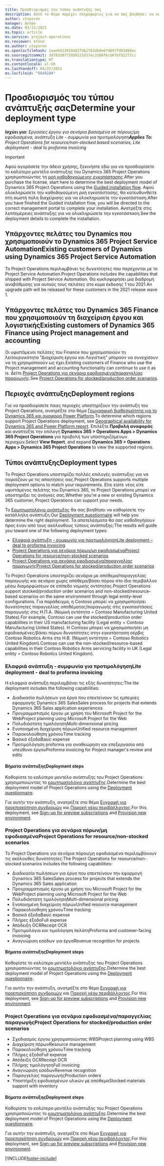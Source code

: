 ```yaml
---
title: Προσδιορισμός του τύπου ανάπτυξής σας
description: Αυτό το θέμα παρέχει πληροφορίες για να σας βοηθήσει να καθορίσετε τον σωστό τύπο ανάπτυξης του Project Operations για την εταιρεία σας.
author: stsporen
manager: Annbe
ms.date: 03/15/2021
ms.topic: article
ms.service: project-operations
ms.reviewer: kfend
ms.author: stsporen
ms.openlocfilehash: 1aae04230104d27db2f62db8e674697fd83460ac
ms.sourcegitcommit: 3d78338773929121d17ec3386f6cb67bfb2272cc
ms.translationtype: HT
ms.contentlocale: el-GR
ms.lasthandoff: 04/27/2021
ms.locfileid: "5948104"
---
```

# <a name="determine-your-deployment-type"></a><span data-ttu-id="a33d2-103">Προσδιορισμός του τύπου ανάπτυξής σας</span><span class="sxs-lookup"><span data-stu-id="a33d2-103">Determine your deployment type</span></span>

<span data-ttu-id="a33d2-104">_**Ισχύει για:** Εργασίες έργου για σενάρια βασισμένα σε πόρους/μη εφοδιασμένα, ανάπτυξη Lite - συμφωνία για προτιμολόγηση_</span><span class="sxs-lookup"><span data-stu-id="a33d2-104">_**Applies To:** Project Operations for resource/non-stocked based scenarios, Lite deployment - deal to proforma invoicing_</span></span>

> [!IMPORTANT]
> <span data-ttu-id="a33d2-105">Αφού αγοράσετε την άδεια χρήσης, ξεκινήστε εδώ για να προσδιορίσετε το καλύτερο μοντέλο ανάπτυξης του Dynamics 365 Project Operations χρησιμοποιώντας τη [ροή καθοδηγούμενης εγκατάστασης](https://aka.ms/provisionprojectoperations).</span><span class="sxs-lookup"><span data-stu-id="a33d2-105">After you purchase the license, start here to determine the best deployment model of Dynamics 365 Project Operations using the [Guided installation flow](https://aka.ms/provisionprojectoperations).</span></span>
> <span data-ttu-id="a33d2-106">Αφού ολοκληρώσετε την καθοδηγούμενη ροή εγκατάστασης, θα κατευθυνθείτε στη σωστή πύλη διαχείρισης για να ολοκληρώσετε την εγκατάσταση.</span><span class="sxs-lookup"><span data-stu-id="a33d2-106">After you have finshed the Guided installation flow, you will be directed to the correct management portal to complete your installation.</span></span> <span data-ttu-id="a33d2-107">Ανατρέξτε στις λεπτομέρειες ανάπτυξης για να ολοκληρώσετε την εγκατάσταση.</span><span class="sxs-lookup"><span data-stu-id="a33d2-107">See the deployment details to complete the installation.</span></span>


## <a name="existing-customers-of-dynamics-using-dynamics-365-project-service-automation"></a><span data-ttu-id="a33d2-108">Υπάρχοντες πελάτες του Dynamics που χρησιμοποιούν το Dynamics 365 Project Service Automation</span><span class="sxs-lookup"><span data-stu-id="a33d2-108">Existing customers of Dynamics using Dynamics 365 Project Service Automation</span></span>
<span data-ttu-id="a33d2-109">Το Project Operations περιλαμβάνει τις δυνατότητες που παρέχονται με το Project Service Automation.</span><span class="sxs-lookup"><span data-stu-id="a33d2-109">Project Operations includes the capabilities that shipped with Project Service Automation.</span></span> <span data-ttu-id="a33d2-110">Θα κυκλοφορήσει μια διαδρομή αναβάθμισης για αυτούς τους πελάτες στο κύμα έκδοσης 1 του 2021.</span><span class="sxs-lookup"><span data-stu-id="a33d2-110">An upgrade path will be released for these customers in the 2021 release wave 1.</span></span>

## <a name="existing-customers-of-dynamics-365-finance-using-project-management-and-accounting"></a><span data-ttu-id="a33d2-111">Υπάρχοντες πελάτες του Dynamics 365 Finance που χρησιμοποιούν τη διαχείριση έργου και λογιστικής</span><span class="sxs-lookup"><span data-stu-id="a33d2-111">Existing customers of Dynamics 365 Finance using Project management and accounting</span></span> 

<span data-ttu-id="a33d2-112">Οι υφιστάμενοι πελάτες του Finance που χρησιμοποιούν τη λειτουργικότητα "Διαχείριση έργου και Λογιστική" μπορούν να συνεχίσουν να τη χρησιμοποιούν ως έχει.</span><span class="sxs-lookup"><span data-stu-id="a33d2-112">Existing customers of Finance who use the Project management and accounting functionality can continue to use it as is.</span></span> <span data-ttu-id="a33d2-113">Δείτε [Project Operations για σενάρια εφοδιασμένα/παραγγελίας παραγωγής](#pma).</span><span class="sxs-lookup"><span data-stu-id="a33d2-113">See [Project Operations for stocked/production order scenarios](#pma).</span></span>


## <a name="deployment-regions"></a><span data-ttu-id="a33d2-114">Περιοχές ανάπτυξης</span><span class="sxs-lookup"><span data-stu-id="a33d2-114">Deployment regions</span></span>
<span data-ttu-id="a33d2-115">Για να προσδιορίσετε ποιες περιοχές υποστηρίζουν την ανάπτυξη του Project Operations, ανατρέξτε στο θέμα [Γεωγραφική διαθεσιμότητα για το Dynamics 365 και αναφορά Power Platform](https://dynamics.microsoft.com/en-us/geographic-availability/).</span><span class="sxs-lookup"><span data-stu-id="a33d2-115">To determine which regions support Project Operations deployment, see [Geographical availability for Dynamics 365 and Power Platform report](https://dynamics.microsoft.com/en-us/geographic-availability/).</span></span> <span data-ttu-id="a33d2-116">Επιλέξτε **Προβολή αναφοράς** και αναπτύξτε την επιλογή **Dynamics 365 > Operations Apps > Dynamics 365 Project Operations** για προβολή των υποστηριζόμενων περιοχών.</span><span class="sxs-lookup"><span data-stu-id="a33d2-116">Select **View Report**, and expand **Dynamics 365 > Operations Apps > Dynamics 365 Project Operations** to view the supported regions.</span></span>

## <a name="deployment-types"></a><span data-ttu-id="a33d2-117">Τύποι ανάπτυξης</span><span class="sxs-lookup"><span data-stu-id="a33d2-117">Deployment types</span></span>
<span data-ttu-id="a33d2-118">Το Project Operations υποστηρίζει πολλές επιλογές ανάπτυξης για να ταιριάζουν με τις απαιτήσεις σας.</span><span class="sxs-lookup"><span data-stu-id="a33d2-118">Project Operations supports multiple deployment options to match your requirements.</span></span> <span data-ttu-id="a33d2-119">Είτε είστε νέος είτε υφιστάμενος πελάτης του Dynamics 365, το Project Operations μπορεί να υποστηρίξει τις ανάγκες σας.</span><span class="sxs-lookup"><span data-stu-id="a33d2-119">Whether you're a new or existing Dynamics 365 customer, Project Operations can support your needs.</span></span>

<span data-ttu-id="a33d2-120">Το [Ερωτηματολόγιο ανάπτυξης](https://aka.ms/provisionprojectoperations) θα σας βοηθήσει να καθορίσετε την κατάλληλη ανάπτυξη.</span><span class="sxs-lookup"><span data-stu-id="a33d2-120">Our [Deployment questionnaire](https://aka.ms/provisionprojectoperations) will help you determine the right deployment.</span></span> <span data-ttu-id="a33d2-121">Τα αποτελέσματα θα σας καθοδηγήσουν προς έναν από τους ακόλουθους τύπους ανάπτυξης:</span><span class="sxs-lookup"><span data-stu-id="a33d2-121">The results will guide you toward one of the following deployment types:</span></span>

- [<span data-ttu-id="a33d2-122">Ελαφριά ανάπτυξη - συμφωνία για προτιμολόγηση</span><span class="sxs-lookup"><span data-stu-id="a33d2-122">Lite deployment – deal to proforma invoicing</span></span>](#lite)
- [<span data-ttu-id="a33d2-123">Project Operations για σενάρια πόρων/μη εφοδιασμένα</span><span class="sxs-lookup"><span data-stu-id="a33d2-123">Project Operations for resource/non-stocked scenarios</span></span>](#integrated)
- [<span data-ttu-id="a33d2-124">Project Operations για σενάρια εφοδιασμένα/παραγγελίας παραγωγής</span><span class="sxs-lookup"><span data-stu-id="a33d2-124">Project Operations for stocked/production order scenarios</span></span>](#pma)

<span data-ttu-id="a33d2-125">Το Project Operations υποστηρίζει σενάρια με απόθεμα/παραγγελίας παραγωγής και σενάρια χωρίς απόθεμα/βάσει πόρου στο ίδιο περιβάλλον μέσω διαμορφώσεων σε επίπεδο νομικής οντότητας.</span><span class="sxs-lookup"><span data-stu-id="a33d2-125">Project Operations support stocked/production order scenarios and non-stocked/resource-based scenarios on the same environment through legal entity-level configurations.</span></span> <span data-ttu-id="a33d2-126">Για παράδειγμα, η Contoso μπορεί να χρησιμοποιήσει δυνατότητες παραγγελίας αποθέματος/παραγωγής στις εγκαταστάσεις παραγωγής στις Η.Π.Α. (Νομική οντότητα = Contoso Manufacturing United States).</span><span class="sxs-lookup"><span data-stu-id="a33d2-126">For example, Contoso can use the stocked/production order capabilities in their US manufacturing facility (Legal entity = Contoso Manufacturing United States).</span></span> <span data-ttu-id="a33d2-127">Η Contoso μπορεί να χρησιμοποιήσει μη εφοδιασμένες/βάσει πόρων δυνατότητες στην εγκατάσταση σέρβις Contoso Robotics Arms στο Η.Β. (Νομική οντότητα = Contoso Robotics United Kingdom).</span><span class="sxs-lookup"><span data-stu-id="a33d2-127">Contoso can use the non-stocked/resource-based capabilities in their Contoso Robotics Arms servicing facility in UK (Legal entity = Contoso Robotics United Kingdom).</span></span>

### <a name="lite-deployment---deal-to-proforma-invoicing"></a><a  name="lite"></a><span data-ttu-id="a33d2-128">Ελαφριά ανάπτυξη - συμφωνία για προτιμολόγηση</span><span class="sxs-lookup"><span data-stu-id="a33d2-128">Lite deployment - deal to proforma invoicing</span></span>

<span data-ttu-id="a33d2-129">Η ελαφριά ανάπτυξη περιλαμβάνει τις εξής δυνατότητες:</span><span class="sxs-lookup"><span data-stu-id="a33d2-129">The lite deployment includes the following capabilities:</span></span>

- <span data-ttu-id="a33d2-130">Διαδικασία πωλήσεων για έργα που επεκτείνουν τις εμπειρίες εφαρμογής Dynamics 365 Sales</span><span class="sxs-lookup"><span data-stu-id="a33d2-130">Sales process for projects that extends Dynamics 365 Sales application experiences</span></span>
- <span data-ttu-id="a33d2-131">Προγραμματισμός έργου με χρήση του Microsoft Project for the Web</span><span class="sxs-lookup"><span data-stu-id="a33d2-131">Project planning using Microsoft Project for the Web</span></span>
- <span data-ttu-id="a33d2-132">Πολυδιάστατη τιμολόγηση</span><span class="sxs-lookup"><span data-stu-id="a33d2-132">Multi-dimensional pricing</span></span>
- <span data-ttu-id="a33d2-133">Ενοποιημένη διαχείριση πόρων</span><span class="sxs-lookup"><span data-stu-id="a33d2-133">Unified resource management</span></span>
- <span data-ttu-id="a33d2-134">Παρακολούθηση χρόνου</span><span class="sxs-lookup"><span data-stu-id="a33d2-134">Time tracking</span></span>
- <span data-ttu-id="a33d2-135">Βασικά έξοδα</span><span class="sxs-lookup"><span data-stu-id="a33d2-135">Basic expense</span></span>
- <span data-ttu-id="a33d2-136">Προτιμολόγηση proforma για αναθεώρηση και επεξεργασία από υπεύθυνο έργου</span><span class="sxs-lookup"><span data-stu-id="a33d2-136">Proforma invoicing for Project manager's review and edits</span></span> 

#### <a name="deployment-steps"></a><span data-ttu-id="a33d2-137">Βήματα ανάπτυξης</span><span class="sxs-lookup"><span data-stu-id="a33d2-137">Deployment steps</span></span>
<span data-ttu-id="a33d2-138">Καθορίστε το καλύτερο μοντέλο ανάπτυξης του Project Operations χρησιμοποιώντας το [ερωτηματολόγιο ανάπτυξης](https://aka.ms/provisionprojectoperations).</span><span class="sxs-lookup"><span data-stu-id="a33d2-138">Determine the best deployment model of Project Operations using the [Deployment questionnaire](https://aka.ms/provisionprojectoperations).</span></span>

<span data-ttu-id="a33d2-139">Για αυτήν την ανάπτυξη, ανατρέξτε στο θέμα [Εγγραφή για προεπισκόπηση συνδρομών](lite-preview-subscription-sign-up.md) και [Παροχή νέου περιβάλλοντος](lite-deployment.md).</span><span class="sxs-lookup"><span data-stu-id="a33d2-139">For this deployment, see [Sign-up for preview subscriptions](lite-preview-subscription-sign-up.md) and [Provision new environment](lite-deployment.md).</span></span> 


### <a name="project-operations-for-resourcenon-stocked-scenarios"></a><a name="integrated"></a><span data-ttu-id="a33d2-140">Project Operations για σενάρια πόρων/μη εφοδιασμένα</span><span class="sxs-lookup"><span data-stu-id="a33d2-140">Project Operations for resource/non-stocked scenarios</span></span>
<span data-ttu-id="a33d2-141">Το Project Operations για σενάρια πόρου/μη εφοδιασμένα περιλαμβάνουν τις ακόλουθες δυνατότητες:</span><span class="sxs-lookup"><span data-stu-id="a33d2-141">The Project Operations for resource/non-stocked scenarios includes the following capabilities:</span></span>
 
- <span data-ttu-id="a33d2-142">Διαδικασία πωλήσεων για έργα που επεκτείνουν την εφαρμογή Dynamics 365 Sales</span><span class="sxs-lookup"><span data-stu-id="a33d2-142">Sales process for projects that extends the Dynamics 365 Sales application</span></span>
- <span data-ttu-id="a33d2-143">Προγραμματισμός έργου με χρήση του Microsoft Project for the Web</span><span class="sxs-lookup"><span data-stu-id="a33d2-143">Project planning using Microsoft Project for the Web</span></span>
- <span data-ttu-id="a33d2-144">Πολυδιάστατη τιμολόγηση</span><span class="sxs-lookup"><span data-stu-id="a33d2-144">Multi-dimensional pricing</span></span>
- <span data-ttu-id="a33d2-145">Ενοποιημένη διαχείριση πόρων</span><span class="sxs-lookup"><span data-stu-id="a33d2-145">Unified resource management</span></span>
- <span data-ttu-id="a33d2-146">Παρακολούθηση χρόνου</span><span class="sxs-lookup"><span data-stu-id="a33d2-146">Time tracking</span></span>
- <span data-ttu-id="a33d2-147">Βασικά έξοδα</span><span class="sxs-lookup"><span data-stu-id="a33d2-147">Basic expense</span></span>
- <span data-ttu-id="a33d2-148">Πλήρες έξοδο</span><span class="sxs-lookup"><span data-stu-id="a33d2-148">Full expense</span></span>
- <span data-ttu-id="a33d2-149">Απόδειξη OCR</span><span class="sxs-lookup"><span data-stu-id="a33d2-149">Receipt OCR</span></span>
- <span data-ttu-id="a33d2-150">Προτιμολόγια και τιμολόγηση πελάτη</span><span class="sxs-lookup"><span data-stu-id="a33d2-150">Proforma and customer-facing invoicing</span></span> 
- <span data-ttu-id="a33d2-151">Αναγνώριση εσόδων για έργα</span><span class="sxs-lookup"><span data-stu-id="a33d2-151">Revenue recognition for projects</span></span>

#### <a name="deployment-steps"></a><span data-ttu-id="a33d2-152">Βήματα ανάπτυξης</span><span class="sxs-lookup"><span data-stu-id="a33d2-152">Deployment steps</span></span>
<span data-ttu-id="a33d2-153">Καθορίστε το καλύτερο μοντέλο ανάπτυξης του Project Operations χρησιμοποιώντας το [ερωτηματολόγιο ανάπτυξης](https://aka.ms/provisionprojectoperations).</span><span class="sxs-lookup"><span data-stu-id="a33d2-153">Determine the best deployment model of Project Operations using the [Deployment questionnaire](https://aka.ms/provisionprojectoperations).</span></span>

<span data-ttu-id="a33d2-154">Για αυτήν την ανάπτυξη, ανατρέξτε στο θέμα [Εγγραφή για προεπισκόπηση συνδρομών](resource-sign-up-preview-subscription.md) και [Παροχή νέου περιβάλλοντος](resource-provision-new-environment.md).</span><span class="sxs-lookup"><span data-stu-id="a33d2-154">For this deployment, see [Sign-up for preview subscriptions](resource-sign-up-preview-subscription.md) and [Provision new environment](resource-provision-new-environment.md).</span></span> 


### <a name="project-operations-for-stockedproduction-order-scenarios"></a><a name="pma"></a><span data-ttu-id="a33d2-155">Project Operations για σενάρια εφοδιασμένα/παραγγελίας παραγωγής</span><span class="sxs-lookup"><span data-stu-id="a33d2-155">Project Operations for stocked/production order scenarios</span></span>

- <span data-ttu-id="a33d2-156">Σχεδιασμός έργου χρησιμοποιώντας WBS</span><span class="sxs-lookup"><span data-stu-id="a33d2-156">Project planning using WBS</span></span>
- <span data-ttu-id="a33d2-157">Διαχείριση πόρων</span><span class="sxs-lookup"><span data-stu-id="a33d2-157">Resource management</span></span>
- <span data-ttu-id="a33d2-158">Παρακολούθηση χρόνου</span><span class="sxs-lookup"><span data-stu-id="a33d2-158">Time tracking</span></span>
- <span data-ttu-id="a33d2-159">Πλήρες έξοδο</span><span class="sxs-lookup"><span data-stu-id="a33d2-159">Full expense</span></span>
- <span data-ttu-id="a33d2-160">Απόδειξη OCR</span><span class="sxs-lookup"><span data-stu-id="a33d2-160">Receipt OCR</span></span>
- <span data-ttu-id="a33d2-161">Πλήρης τιμολόγηση</span><span class="sxs-lookup"><span data-stu-id="a33d2-161">Full invoicing</span></span>
- <span data-ttu-id="a33d2-162">Αναγνώριση εσόδων</span><span class="sxs-lookup"><span data-stu-id="a33d2-162">Revenue recognition</span></span>
- <span data-ttu-id="a33d2-163">Παραγγελίες παραγωγής</span><span class="sxs-lookup"><span data-stu-id="a33d2-163">Production orders</span></span>
- <span data-ttu-id="a33d2-164">Υποστήριξη εφοδιασμένων υλικών με απόθεμα</span><span class="sxs-lookup"><span data-stu-id="a33d2-164">Stocked materials support with inventory</span></span>

#### <a name="deployment-steps"></a><span data-ttu-id="a33d2-165">Βήματα ανάπτυξης</span><span class="sxs-lookup"><span data-stu-id="a33d2-165">Deployment steps</span></span>
<span data-ttu-id="a33d2-166">Καθορίστε το καλύτερο μοντέλο ανάπτυξης του Project Operations χρησιμοποιώντας το [ερωτηματολόγιο ανάπτυξης](https://aka.ms/provisionprojectoperations).</span><span class="sxs-lookup"><span data-stu-id="a33d2-166">Determine the best deployment model of Project Operations using the [Deployment questionnaire](https://aka.ms/provisionprojectoperations).</span></span>

<span data-ttu-id="a33d2-167">Για αυτήν την ανάπτυξη, ανατρέξτε στο θέμα [Εγγραφή για προεπισκόπηση συνδρομών](/dynamics365/fin-ops-core/dev-itpro/dev-tools/sign-up-preview-subscription?toc=%2fdynamics365%2ffinance%2ftoc.json) και [Παροχή νέου περιβάλλοντος](/dynamics365/fin-ops-core/dev-itpro/deployment/deploy-demo-environment?toc=%2fdynamics365%2ffinance%2ftoc.json).</span><span class="sxs-lookup"><span data-stu-id="a33d2-167">For this deployment, see [Sign-up for preview subscriptions](/dynamics365/fin-ops-core/dev-itpro/dev-tools/sign-up-preview-subscription?toc=%2fdynamics365%2ffinance%2ftoc.json) and [Provision new environment](/dynamics365/fin-ops-core/dev-itpro/deployment/deploy-demo-environment?toc=%2fdynamics365%2ffinance%2ftoc.json).</span></span> 



[!INCLUDE[footer-include](../includes/footer-banner.md)]